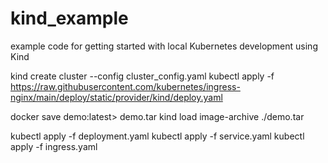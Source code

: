 # kind_example
example code for getting started with local Kubernetes development using Kind


kind create cluster --config cluster_config.yaml
kubectl apply -f https://raw.githubusercontent.com/kubernetes/ingress-nginx/main/deploy/static/provider/kind/deploy.yaml

docker save demo:latest> demo.tar
kind load image-archive ./demo.tar

kubectl apply -f deployment.yaml
kubectl apply -f service.yaml
kubectl apply -f ingress.yaml

